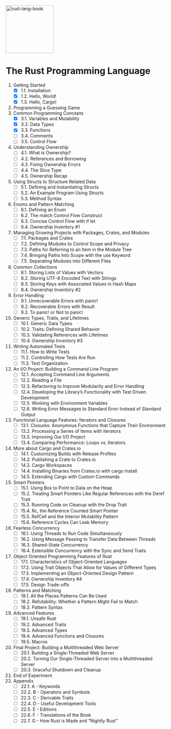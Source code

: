 <img width="150" alt="rust-lang-book" src="https://nostarch.com/sites/default/files/styles/uc_product/public/RustProgramming2ndEd_comp.png?itok=a48bXfhn">

# The Rust Programming Language

1. Getting Started
   - [x] 1.1. Installation
   - [x] 1.2. Hello, World!
   - [x] 1.3. Hello, Cargo!
2. Programming a Guessing Game
3. Common Programming Concepts
   - [x] 3.1. Variables and Mutability
   - [x] 3.2. Data Types
   - [x] 3.3. Functions
   - [ ] 3.4. Comments
   - [ ] 3.5. Control Flow
4. Understanding Ownership
   - [ ] 4.1. What is Ownership?
   - [ ] 4.2. References and Borrowing
   - [ ] 4.3. Fixing Ownership Errors
   - [ ] 4.4. The Slice Type
   - [ ] 4.5. Ownership Recap
5. Using Structs to Structure Related Data
   - [ ] 5.1. Defining and Instantiating Structs
   - [ ] 5.2. An Example Program Using Structs
   - [ ] 5.3. Method Syntax
6. Enums and Pattern Matching
   - [ ] 6.1. Defining an Enum
   - [ ] 6.2. The match Control Flow Construct
   - [ ] 6.3. Concise Control Flow with if let
   - [ ] 6.4. Ownership Inventory #1
7. Managing Growing Projects with Packages, Crates, and Modules
   - [ ] 7.1. Packages and Crates
   - [ ] 7.2. Defining Modules to Control Scope and Privacy
   - [ ] 7.3. Paths for Referring to an Item in the Module Tree
   - [ ] 7.4. Bringing Paths Into Scope with the use Keyword
   - [ ] 7.5. Separating Modules into Different Files
8. Common Collections
   - [ ] 8.1. Storing Lists of Values with Vectors
   - [ ] 8.2. Storing UTF-8 Encoded Text with Strings
   - [ ] 8.3. Storing Keys with Associated Values in Hash Maps
   - [ ] 8.4. Ownership Inventory #2
9. Error Handling
   - [ ] 9.1. Unrecoverable Errors with panic!
   - [ ] 9.2. Recoverable Errors with Result
   - [ ] 9.3. To panic! or Not to panic!
10. Generic Types, Traits, and Lifetimes
    - [ ] 10.1. Generic Data Types
    - [ ] 10.2. Traits: Defining Shared Behavior
    - [ ] 10.3. Validating References with Lifetimes
    - [ ] 10.4. Ownership Inventory #3
11. Writing Automated Tests
    - [ ] 11.1. How to Write Tests
    - [ ] 11.2. Controlling How Tests Are Run
    - [ ] 11.3. Test Organization
12. An I/O Project: Building a Command Line Program
    - [ ] 12.1. Accepting Command Line Arguments
    - [ ] 12.2. Reading a File
    - [ ] 12.3. Refactoring to Improve Modularity and Error Handling
    - [ ] 12.4. Developing the Library’s Functionality with Test Driven Development
    - [ ] 12.5. Working with Environment Variables
    - [ ] 12.6. Writing Error Messages to Standard Error Instead of Standard Output
13. Functional Language Features: Iterators and Closures
    - [ ] 13.1. Closures: Anonymous Functions that Capture Their Environment
    - [ ] 13.2. Processing a Series of Items with Iterators
    - [ ] 13.3. Improving Our I/O Project
    - [ ] 13.4. Comparing Performance: Loops vs. Iterators
14. More about Cargo and Crates.io
    - [ ] 14.1. Customizing Builds with Release Profiles
    - [ ] 14.2. Publishing a Crate to Crates.io
    - [ ] 14.3. Cargo Workspaces
    - [ ] 14.4. Installing Binaries from Crates.io with cargo install
    - [ ] 14.5. Extending Cargo with Custom Commands
15. Smart Pointers
    - [ ] 15.1. Using Box<T> to Point to Data on the Heap
    - [ ] 15.2. Treating Smart Pointers Like Regular References with the Deref Trait
    - [ ] 15.3. Running Code on Cleanup with the Drop Trait
    - [ ] 15.4. Rc<T>, the Reference Counted Smart Pointer
    - [ ] 15.5. RefCell<T> and the Interior Mutability Pattern
    - [ ] 15.6. Reference Cycles Can Leak Memory
16. Fearless Concurrency
    - [ ] 16.1. Using Threads to Run Code Simultaneously
    - [ ] 16.2. Using Message Passing to Transfer Data Between Threads
    - [ ] 16.3. Shared-State Concurrency
    - [ ] 16.4. Extensible Concurrency with the Sync and Send Traits
17. Object Oriented Programming Features of Rust
    - [ ] 17.1. Characteristics of Object-Oriented Languages
    - [ ] 17.2. Using Trait Objects That Allow for Values of Different Types
    - [ ] 17.3. Implementing an Object-Oriented Design Pattern
    - [ ] 17.4. Ownership Inventory #4
    - [ ] 17.5. Design Trade-offs
18. Patterns and Matching
    - [ ] 18.1. All the Places Patterns Can Be Used
    - [ ] 18.2. Refutability: Whether a Pattern Might Fail to Match
    - [ ] 18.3. Pattern Syntax
19. Advanced Features
    - [ ] 19.1. Unsafe Rust
    - [ ] 19.2. Advanced Traits
    - [ ] 19.3. Advanced Types
    - [ ] 19.4. Advanced Functions and Closures
    - [ ] 19.5. Macros
20. Final Project: Building a Multithreaded Web Server
    - [ ] 20.1. Building a Single-Threaded Web Server
    - [ ] 20.2. Turning Our Single-Threaded Server into a Multithreaded Server
    - [ ] 20.3. Graceful Shutdown and Cleanup
21. End of Experiment
22. Appendix
    - [ ] 22.1. A - Keywords
    - [ ] 22.2. B - Operators and Symbols
    - [ ] 22.3. C - Derivable Traits
    - [ ] 22.4. D - Useful Development Tools
    - [ ] 22.5. E - Editions
    - [ ] 22.6. F - Translations of the Book
    - [ ] 22.7. G - How Rust is Made and “Nightly Rust”
